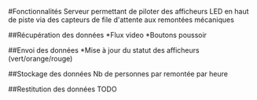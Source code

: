 #Fonctionnalités
Serveur permettant de piloter des afficheurs LED en haut de piste via des capteurs de file d'attente aux remontées mécaniques

##Récupération des données
*Flux video
*Boutons poussoir

##Envoi des données
*Mise à jour du statut des afficheurs (vert/orange/rouge)

##Stockage des données
Nb de personnes par remontée par heure

##Restitution des données
TODO